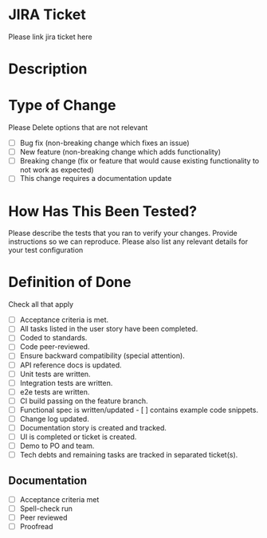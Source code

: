 # JIRA Ticket

Please link jira ticket here

# Description

# Type of Change

Please Delete options that are not relevant

- [ ] Bug fix (non-breaking change which fixes an issue)
- [ ] New feature (non-breaking change which adds functionality)
- [ ] Breaking change (fix or feature that would cause existing functionality to not work as expected)
- [ ] This change requires a documentation update

# How Has This Been Tested?

Please describe the tests that you ran to verify your changes. Provide instructions so we can reproduce. Please also list any relevant details for your test configuration

# Definition of Done

Check all that apply

- [ ] Acceptance criteria is met.
- [ ] All tasks listed in the user story have been completed.
- [ ] Coded to standards.
- [ ] Code peer-reviewed.
- [ ] Ensure backward compatibility (special attention).
- [ ] API reference docs is updated.
- [ ] Unit tests are written.
- [ ] Integration tests are written.
- [ ] e2e tests are written.
- [ ] CI build passing on the feature branch.
- [ ] Functional spec is written/updated - [ ] contains example code snippets.
- [ ] Change log updated.
- [ ] Documentation story is created and tracked.
- [ ] UI is completed or ticket is created.
- [ ] Demo to PO and team.
- [ ] Tech debts and remaining tasks are tracked in separated ticket(s).

## Documentation

- [ ] Acceptance criteria met
- [ ] Spell-check run
- [ ] Peer reviewed
- [ ] Proofread
